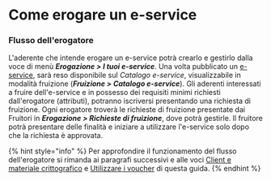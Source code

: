 # Come erogare un e-service

### Flusso dell'erogatore

L'aderente che intende erogare un e-service potrà crearlo e gestirlo dalla voce di menù _**Erogazione > I tuoi e-service**_. Una volta pubblicato un [e-service](broken-reference), sarà reso disponibile sul _Catalogo e-service_, visualizzabile in modalità fruizione (_**Fruizione > Catalogo e-service**_). Gli aderenti interessati a fruire dell'e-service e in possesso dei requisiti minimi richiesti dall'erogatore (attributi), potranno iscriversi presentando una richiesta di fruizione. Ogni erogatore troverà le richieste di fruizione presentate dai Fruitori in _**Erogazione > Richieste di fruizione**_, dove potrà gestirle. Il fruitore potrà presentare delle finalità e iniziare a utilizzare l'e-service solo dopo che la richiesta è approvata.

{% hint style="info" %}
Per approfondire il funzionamento del flusso dell'erogatore si rimanda ai paragrafi successivi e alle voci [Client e materiale crittografico](../guida-tecnica/client-e-materiale-crittografico.md) e [Utilizzare i voucher](../guida-tecnica/utilizzare-i-voucher/) di questa guida.
{% endhint %}

###
